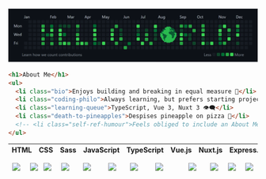 <!-- Custom "Hello, World!" Banner (Canva) -->
![Hello, World! Banner](hello-world-banner-v2.png)

```html
<h1>About Me</h1>
<ul>
  <li class="bio">Enjoys building and breaking in equal measure 🦠</li>
  <li class="coding-philo">Always learning, but prefers starting projects 💭</li>
  <li class="learning-queue">TypeScript, Vue 3, Nuxt 3 👁️‍🗨️</li>
  <li class="death-to-pineapples">Despises pineapple on pizza 🤢</li>
  <!-- <li class="self-ref-humour">Feels obliged to include an About Me 🤓</li> -->
</ul>
```

| HTML | CSS | Sass | JavaScript | TypeScript | Vue.js | Nuxt.js | Express.js | MongoDB | C++ | Qt | OpenCV |
| ---- | --- | ---- | ---------- | ---------- | ------ | ------- | ---------- | ------- | --- | -- | ------ |

<!-- Devicon Icons -->
<div align="justify">
  &nbsp;
  <img width="45" src="https://cdn.jsdelivr.net/gh/devicons/devicon/icons/html5/html5-original.svg">
  &nbsp; &nbsp;
  <img width="45" src="https://cdn.jsdelivr.net/gh/devicons/devicon/icons/css3/css3-original.svg">
  &nbsp;
  <img width="45" src="https://cdn.jsdelivr.net/gh/devicons/devicon/icons/sass/sass-original.svg">
  &nbsp; &nbsp; 
  <img width="45" src="https://cdn.jsdelivr.net/gh/devicons/devicon/icons/javascript/javascript-original.svg">
  &nbsp; &nbsp; &nbsp;
  <img width="45" src="https://cdn.jsdelivr.net/gh/devicons/devicon/icons/typescript/typescript-original.svg">
  &nbsp; &nbsp; &nbsp; &nbsp;
  <img width="45" src="https://cdn.jsdelivr.net/gh/devicons/devicon/icons/vuejs/vuejs-original.svg">
  &nbsp; &nbsp; &nbsp; 
  <img width="45" src="https://cdn.jsdelivr.net/gh/devicons/devicon/icons/nuxtjs/nuxtjs-original.svg">
  &nbsp; &nbsp; &nbsp; &nbsp;
  <img width="45" src="https://cdn.jsdelivr.net/gh/devicons/devicon/icons/express/express-original.svg">
  &nbsp; &nbsp; &nbsp; &nbsp; &nbsp; &nbsp;
  <img width="45" src="https://cdn.jsdelivr.net/gh/devicons/devicon/icons/mongodb/mongodb-original.svg">
  &nbsp; &nbsp; &nbsp;
  <img width="45" src="https://cdn.jsdelivr.net/gh/devicons/devicon/icons/cplusplus/cplusplus-original.svg">
  &nbsp; &nbsp;  
  <img width="45" src="https://cdn.jsdelivr.net/gh/devicons/devicon/icons/qt/qt-original.svg">
  &nbsp; &nbsp;
  <img width="45" src="https://cdn.jsdelivr.net/gh/devicons/devicon/icons/opencv/opencv-original.svg">
</div>


